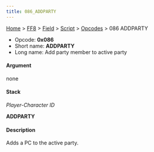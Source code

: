 ```yaml
---
title: 086_ADDPARTY
---
```


[Home](../../../../Main_Page.md) > [FF8](../../../../FF8.md) > [Field](../../../Field.md) > [Script](../../Script.md) > [Opcodes](../Opcodes.md) > 086 ADDPARTY

-   Opcode: **0x086**
-   Short name: **ADDPARTY**
-   Long name: Add party member to active party

#### Argument

none

#### Stack

  
*Player-Character ID*

**ADDPARTY**

#### Description

Adds a PC to the active party.
